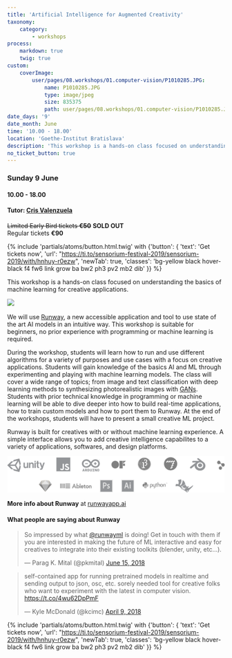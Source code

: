 ```yaml
---
title: 'Artificial Intelligence for Augmented Creativity'
taxonomy:
    category:
        - workshops
process:
    markdown: true
    twig: true
custom:
    coverImage:
        user/pages/08.workshops/01.computer-vision/P1010285.JPG:
            name: P1010285.JPG
            type: image/jpeg
            size: 835375
            path: user/pages/08.workshops/01.computer-vision/P1010285.JPG
date_days: '9'
date_month: June
time: '10.00 - 18.00'
location: 'Goethe-Institut Bratislava'
description: 'This workshop is a hands-on class focused on understanding the basics of machine learning for creative applications. We will use Runway, a new accessible application and tool to use state of the art AI models in an intuitive way. '
no_ticket_button: true
---
```


### Sunday 9 June 
#### 10.00 - 18.00
#### Tutor: [Cris Valenzuela](https://sensorium.is/speakers/cristobal-valenzuela)

~~Limited Early Bird tickets **€50**~~ **SOLD OUT**<br>
Regular tickets **€90**

{% include 'partials/atoms/button.html.twig' with {'button': {
    'text': 'Get tickets now',
    'url': "https://ti.to/sensorium-festival-2019/sensorium-2019/with/hnhuy-r0ezw",
    'newTab': true,
    'classes': 'bg-yellow black hover-black f4 fw6 link grow ba bw2 ph3 pv2 mb2 dib'
}} %}

This workshop is a hands-on class focused on understanding the basics of machine learning for creative applications. 

<img src="https://sensorium.is/user/pages/09.workshops/01.ai-for-augmented-creativity/runway-hero.jpg" class="fr-ns w-50-ns ml3-ns">

We will use [Runway](http://runwayapp.ai/), a new accessible application and tool to use state of the art AI models in an intuitive way. This workshop is suitable for beginners, no prior experience with programming or machine learning is required.

During the workshop, students will learn how to run and use different algorithms for a variety of purposes and use cases with a focus on creative applications. Students will gain knowledge of the basics AI and ML through experimenting and playing with machine learning models. The class will cover a wide range of topics; from image and text classification with deep learning methods to synthesizing photorealistic images with [GANs](https://en.wikipedia.org/wiki/Generative_adversarial_network). Students with prior technical knowledge in programming or machine learning will be able to dive deeper into how to build real-time applications, how to train custom models and how to port them to Runway. At the end of the workshops, students will have to present a small creative ML project.

Runway is built for creatives with or without machine learning experience. A simple interface allows you to add creative intelligence capabilites to a variety of applications, softwares, and design platforms.

![](apps-logos.5ae44d64.svg)

**More info about Runway** at <a href="https://runwayapp.ai/" target="_blank">runwayapp.ai</a>

#### What people are saying about Runway

<blockquote class="twitter-tweet" data-lang="en"><p lang="en" dir="ltr">So impressed by what <a target="_blank" href="https://twitter.com/runwayml?ref_src=twsrc%5Etfw">@runwayml</a> is doing!  Get in touch with them if you are interested in making the future of ML interactive and easy for creatives to integrate into their existing toolkits (blender, unity, etc...).</p>&mdash; Parag K. Mital (@pkmital) <a target="_blank" href="https://twitter.com/pkmital/status/1007609684663197696?ref_src=twsrc%5Etfw">June 15, 2018</a></blockquote>

<blockquote class="twitter-tweet" data-lang="en"><p lang="en" dir="ltr">self-contained app for running pretrained models in realtime and sending output to json, osc, etc. sorely needed tool for creative folks who want to experiment with the latest in computer vision. <a target="_blank" href="https://t.co/4wu62DpPmF">https://t.co/4wu62DpPmF</a></p>&mdash; Kyle McDonald (@kcimc) <a target="_blank" href="https://twitter.com/kcimc/status/983394367472717824?ref_src=twsrc%5Etfw">April 9, 2018</a></blockquote>

{% include 'partials/atoms/button.html.twig' with {'button': {
    'text': 'Get tickets now',
    'url': "https://ti.to/sensorium-festival-2019/sensorium-2019/with/hnhuy-r0ezw",
    'newTab': true,
    'classes': 'bg-yellow black hover-black f4 fw6 link grow ba bw2 ph3 pv2 mb2 dib'
}} %}